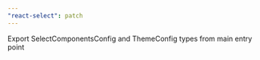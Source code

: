 ```yaml
---
"react-select": patch
---
```


Export SelectComponentsConfig and ThemeConfig types from main entry point
